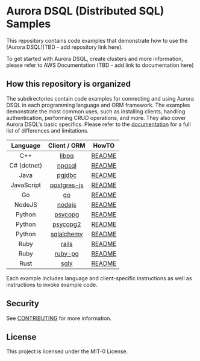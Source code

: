 # Aurora DSQL (Distributed SQL) Samples

This repository contains code examples that demonstrate how to use the [Aurora DSQL](TBD - add repository link here).

To get started with Aurora DSQL, create clusters and more information, please refer to AWS Documentation (TBD - add link to documentation here)

## How this repository is organized

The subdirectories contain code examples for connecting and using Aurora DSQL in each programming language and ORM framework. The examples demonstrate the most common uses, such as installing clients, handling authentication, performing CRUD operations, and more. They also cover Aurora DSQL's basic specifics. Please refer to the [documentation](TBD) for a full list of differences and limitations.

|  Language  |        Client / ORM        | HowTO |
| :--------: | :------------------------: | :---: |
|    C++     |        [libpq](cpp/libpq)         |  [README](cpp/libpq/README.md)   |
|    C# (dotnet)   |        [npgsql](dotnet/npgsql)  |  [README](dotnet/npgsql/example/README.md)  |
|    Java    |       [pgjdbc](java/pgjdbc)        |  [README](java/pgjdbc/README.md)   |
| JavaScript | [postgres-js](javascript/postgres-js) |  [README](javascript/postgres-js/README.md)    | 
|     Go     | [go](go/pgx/)                  |  [README](go/pgx/README.md)    |
| NodeJS     | [nodejs](javascript/nodejs/) |  [README](javascript/nodejs/README.md)     |
|   Python   |     [psycopg](python/psycopg/)      |  [README](python/psycopg/README.md)     |
|   Python   |     [psycopg2](python/psycopg2/)      |  [README](python/psycopg2/README.md)     |
|    Python    |   [sqlalchemy](python/sqlalchemy)        |  [README](python/sqlalchemy/README.md)       |
|    Ruby    |       [rails](ruby/rails)        |  [README](ruby/rails/README.md)       |
|    Ruby    |       [ruby-pg](ruby/ruby-pg)        |  [README](ruby/ruby-pg/README.md)       |
|    Rust    |       [sqlx](rust/sqlx)        |  [README](rust/sqlx/README.md)       |


Each example includes language and client-specific instructions as well as instructions to invoke example code.

## Security

See [CONTRIBUTING](CONTRIBUTING.md#security-issue-notifications) for more information.

## License

This project is licensed under the MIT-0 License.

